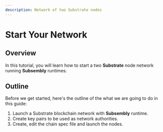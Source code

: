 ```yaml
---
description: Network of two Substrate nodes
---
```


# Start Your Network

## Overview

In this tutorial, you will learn how to start a two **Substrate** node network running **Subsembly** runtimes.

## Outline

Before we get started, here's the outline of the what we are going to do in this guide:

1. Launch a Substrate blockchain network with **Subsembly** runtime.
2. Create key pairs to be used as network authorities.
3. Create, edit the chain spec file and launch the nodes.

